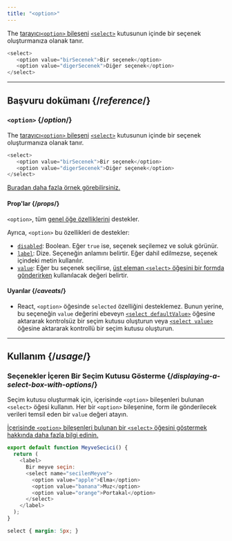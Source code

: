 ```yaml
---
title: "<option>"
---
```


<Intro>

The [tarayıcı`<option>` bileşeni](m5bilisim.com/webokulu/etiketler/etiket-option.php) [`<select>`](/reference/react-dom/components/select) kutusunun içinde bir seçenek oluşturmanıza olanak tanır.

```js
<select>
   <option value="birSecenek">Bir seçenek</option>
   <option value="digerSecenek">Diğer seçenek</option>
</select>
```

</Intro>

<InlineToc />

---

## Başvuru dokümanı {/*reference*/}

### `<option>` {/*option*/}

The [tarayıcı`<option>` bileşeni](m5bilisim.com/webokulu/etiketler/etiket-option.php) [`<select>`](/reference/react-dom/components/select) kutusunun içinde bir seçenek oluşturmanıza olanak tanır.

```js
<select>
   <option value="birSecenek">Bir seçenek</option>
   <option value="digerSecenek">Diğer seçenek</option>
</select>
```

[Buradan daha fazla örnek görebilirsiniz.](#usage)

#### Prop'lar {/*props*/}

`<option>`, tüm [genel öğe özelliklerini](/reference/react-dom/components/common#props) destekler.

Ayrıca, `<option>` bu özellikleri de destekler:

* [`disabled`](https://www.m5bilisim.com/webokulu/etiketler/ozellik-button-disabled.php): Boolean. Eğer `true` ise, seçenek seçilemez ve soluk görünür.
* [`label`](https://www.m5bilisim.com/webokulu/etiketler/etiket-label.php): Dize. Seçeneğin anlamını belirtir. Eğer dahil edilmezse, seçenek içindeki metin kullanılır.
* [`value`](https://www.m5bilisim.com/webokulu/etiketler/ozellik-option-value.php): Eğer bu seçenek seçilirse, [üst eleman `<select>` öğesini bir formda gönderirken](/reference/react-dom/components/select#reading-the-select-box-value-when-submitting-a-form) kullanılacak değeri belirtir.

#### Uyarılar {/*caveats*/}

* React, `<option>` öğesinde `selected` özelliğini desteklemez. Bunun yerine, bu seçeneğin `value` değerini ebeveyn [`<select defaultValue>`](/reference/react-dom/components/select#providing-an-initially-selected-option) öğesine aktararak kontrolsüz bir seçim kutusu oluşturun veya [`<select value>`](/reference/react-dom/components/select#controlling-a-select-box-with-a-state-variable) öğesine aktararak kontrollü bir seçim kutusu oluşturun.

---

## Kullanım {/*usage*/}

### Seçenekler İçeren Bir Seçim Kutusu Gösterme {/*displaying-a-select-box-with-options*/}

Seçim kutusu oluşturmak için, içerisinde `<option>` bileşenleri bulunan `<select>` öğesi kullanın. Her bir `<option>` bileşenine, form ile gönderilecek verileri temsil eden bir `value` değeri atayın.

[İçerisinde `<option>` bileşenleri bulunan bir `<select>` öğesini göstermek hakkında daha fazla bilgi edinin.](/reference/react-dom/components/select)


<Sandpack>

```js
export default function MeyveSecici() {
  return (
    <label>
      Bir meyve seçin:
      <select name="secilenMeyve">
        <option value="apple">Elma</option>
        <option value="banana">Muz</option>
        <option value="orange">Portakal</option>
      </select>
    </label>
  );
}
```

```css
select { margin: 5px; }
```

</Sandpack>  

